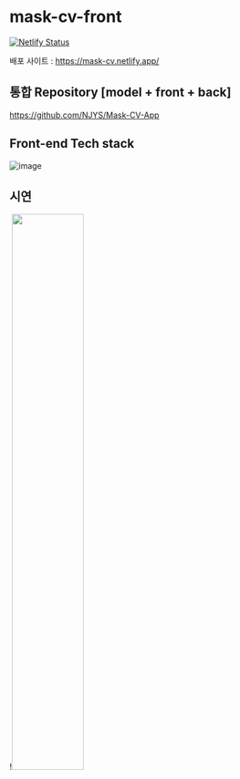 # mask-cv-front
[![Netlify Status](https://api.netlify.com/api/v1/badges/0b43f590-ea3a-44bd-91e8-b5389ca79a52/deploy-status)](https://app.netlify.com/sites/mask-cv/deploys)

배포 사이트 : https://mask-cv.netlify.app/   

## 통합 Repository [model + front + back] 
https://github.com/NJYS/Mask-CV-App

## Front-end Tech stack
![image](https://user-images.githubusercontent.com/54058621/122784136-2a147d00-d2ed-11eb-9791-94fd3354b6e7.png)


## 시연
!<img src = "https://user-images.githubusercontent.com/54058621/122792489-2edd2f00-d2f5-11eb-83d6-6a0069ea18a9.gif" width = "50%" height = "50%">
